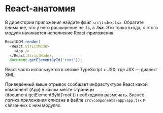 # React-анатомия

В директории приложения найдите файл `src\index.tsx`. Обратите внимание, что у него расширение не .ts, а **.tsx**. Это точка входа, с этого модуля начинается исполнение React-приложения.

```ts
ReactDOM.render(
  <React.StrictMode>
    <App />
  </React.StrictMode>,
  document.getElementById('root'));
```

React часто используется в связке TypeScript + JSX, где JSX — диалект XML.

Приведённый выше отрывок сообщает инфрастуктуре React какой компонент (App) в каком месте страницы (document.getElementById('root')) необходимо размечать. Бизнес-логика приложения описана в файле `src\components\app\app.tsx` и связанных с ним модулях.
